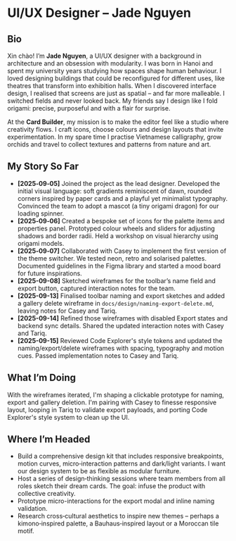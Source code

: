 # UI/UX Designer – Jade Nguyen

## Bio

Xin chào!  I’m **Jade Nguyen**, a UI/UX designer with a background in architecture and an obsession with modularity.  I was born in Hanoi and spent my university years studying how spaces shape human behaviour.  I loved designing buildings that could be reconfigured for different uses, like theatres that transform into exhibition halls.  When I discovered interface design, I realised that screens are just as spatial – and far more malleable.  I switched fields and never looked back.  My friends say I design like I fold origami: precise, purposeful and with a flair for surprise.

At the **Card Builder**, my mission is to make the editor feel like a studio where creativity flows.  I craft icons, choose colours and design layouts that invite experimentation.  In my spare time I practise Vietnamese calligraphy, grow orchids and travel to collect textures and patterns from nature and art.

## My Story So Far

- **[2025‑09‑05]** Joined the project as the lead designer.  Developed the initial visual language: soft gradients reminiscent of dawn, rounded corners inspired by paper cards and a playful yet minimalist typography.  Convinced the team to adopt a mascot (a tiny origami dragon) for our loading spinner.
- **[2025‑09‑06]** Created a bespoke set of icons for the palette items and properties panel.  Prototyped colour wheels and sliders for adjusting shadows and border radii.  Held a workshop on visual hierarchy using origami models.
- **[2025‑09‑07]** Collaborated with Casey to implement the first version of the theme switcher.  We tested neon, retro and solarised palettes.  Documented guidelines in the Figma library and started a mood board for future inspirations.
- **[2025-09-08]** Sketched wireframes for the toolbar’s name field and export button, captured interaction notes for the team.
- **[2025-09-13]** Finalised toolbar naming and export sketches and added a gallery delete wireframe in `docs/design/naming-export-delete.md`, leaving notes for Casey and Tariq.
- **[2025-09-14]** Refined those wireframes with disabled Export states and backend sync details. Shared the updated interaction notes with Casey and Tariq.
- **[2025-09-15]** Reviewed Code Explorer's style tokens and updated the naming/export/delete wireframes with spacing, typography and motion cues. Passed implementation notes to Casey and Tariq.

## What I’m Doing

With the wireframes iterated, I'm shaping a clickable prototype for naming, export and gallery deletion. I'm pairing with Casey to finesse responsive layout, looping in Tariq to validate export payloads, and porting Code Explorer's style system to clean up the UI.

## Where I’m Headed

- Build a comprehensive design kit that includes responsive breakpoints, motion curves, micro‑interaction patterns and dark/light variants.  I want our design system to be as flexible as modular furniture.
- Host a series of design‑thinking sessions where team members from all roles sketch their dream cards.  The goal: infuse the product with collective creativity.
- Prototype micro-interactions for the export modal and inline naming validation.
- Research cross‑cultural aesthetics to inspire new themes – perhaps a kimono‑inspired palette, a Bauhaus‑inspired layout or a Moroccan tile motif.
